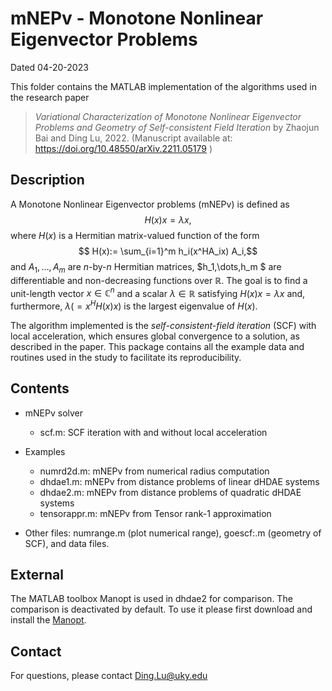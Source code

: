 # mNEPv - Monotone Nonlinear Eigenvector Problems

Dated 		04-20-2023

This folder contains the MATLAB implementation of the algorithms 
used in the research paper 

>*Variational Characterization of Monotone Nonlinear Eigenvector Problems and Geometry of Self-consistent Field Iteration*
by Zhaojun Bai and Ding Lu, 2022.
(Manuscript available at: https://doi.org/10.48550/arXiv.2211.05179 )


## Description

A Monotone Nonlinear Eigenvector problems (mNEPv) is defined as 
$$ H(x) x = \lambda x, $$
where $H(x)$ is a Hermitian matrix-valued function of the form 
$$ H(x):= \sum_{i=1}^m h_i(x^HA_ix) A_i,$$
and $A_1,\dots,A_m$ are $n$-by-$n$ Hermitian matrices, 
$h_1,\dots,h_m $ are differentiable and non-decreasing functions over $\mathbb R$. 
The goal is to find a unit-length vector $x\in\mathbb C^n$ and a scalar $\lambda\in\mathbb R$ 
satisfying $H(x)x=\lambda x$ and, furthermore, $\lambda (= x^H H(x) x)$ is the largest eigenvalue of $H(x)$.

The algorithm implemented is the *self-consistent-field iteration* (SCF) with
local acceleration, which ensures global convergence to a solution, as described in the paper.
This package contains all the example data and routines used in the study to facilitate its reproducibility.


## Contents

- mNEPv solver
	- scf.m:			SCF iteration with and without local acceleration

- Examples 
	- numrd2d.m:  		mNEPv from numerical radius computation  
	- dhdae1.m: 		mNEPv from distance problems of linear dHDAE systems
	- dhdae2.m:			mNEPv from distance problems of quadratic dHDAE systems
	- tensorappr.m:  	mNEPv from Tensor rank-1 approximation

- Other files: numrange.m (plot numerical range), goescf:.m (geometry of SCF), and data files.


## External

The MATLAB toolbox Manopt is used in dhdae2 for comparison. The
comparison is deactivated by default. To use it please first download
and install the [Manopt](https://www.manopt.org/).


## Contact 

For questions, please contact Ding.Lu@uky.edu  

